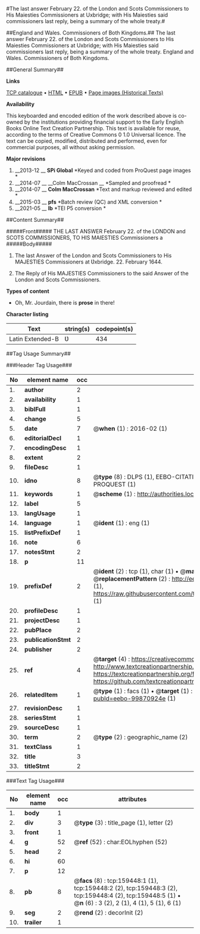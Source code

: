 #The last answer February 22. of the London and Scots Commissioners to His Maiesties Commissioners at Uxbridge; with His Maiesties said commissioners last reply, being a summary of the whole treaty.#

##England and Wales. Commissioners of Both Kingdoms.##
The last answer February 22. of the London and Scots Commissioners to His Maiesties Commissioners at Uxbridge; with His Maiesties said commissioners last reply, being a summary of the whole treaty.
England and Wales. Commissioners of Both Kingdoms.

##General Summary##

**Links**

[TCP catalogue](http://www.ota.ox.ac.uk/tcp/)  • 
[HTML](http://tei.it.ox.ac.uk/tcp/Texts-HTML/free/A88/A88716.html)  • 
[EPUB](http://tei.it.ox.ac.uk/tcp/Texts-EPUB/free/A88/A88716.epub) • 
[Page images (Historical Texts)](https://historicaltexts.jisc.ac.uk/eebo-99870924e)

**Availability**

This keyboarded and encoded edition of the work described above is co-owned by the
    institutions providing financial support to the Early English Books Online Text Creation
    Partnership. This text is available for reuse, according to the terms of  Creative Commons 0 1.0 Universal
    licence. The text can be copied, modified, distributed and performed, even for commercial
    purposes, all without asking permission.

**Major revisions**

1. __2013-12 __ __SPi Global__ *Keyed and coded from ProQuest page images *
1. __2014-07 __ __Colm MacCrossan __ *Sampled and proofread *
1. __2014-07 __ __Colm MacCrossan__ *Text and markup reviewed and edited *
1. __2015-03 __ __pfs__ *Batch review (QC) and XML conversion *
1. __2021-05 __ __lb__ *TEI P5 conversion *

##Content Summary##

#####Front#####
THE LAST ANSWER February 22. of the LONDON and SCOTS COMMISSIONERS, TO HIS MAIESTIES Commissioners a
#####Body#####

1. The last Answer of the London and Scots Commissioners to His MAJESTIES Commissioners at Ʋxbridge. 22. February 1644.

1. The Reply of His MAJESTIES Commissioners to the said Answer of the London and Scots Commissioners.

**Types of content**

  * Oh, Mr. Jourdain, there is **prose** in there!

**Character listing**


|Text|string(s)|codepoint(s)|
|---|---|---|
|Latin Extended-B|Ʋ|434|

##Tag Usage Summary##

###Header Tag Usage###

|No|element name|occ|attributes|
|---|---|---|---|
|1.|__author__|2||
|2.|__availability__|1||
|3.|__biblFull__|1||
|4.|__change__|5||
|5.|__date__|7| @__when__ (1) : 2016-02 (1)|
|6.|__editorialDecl__|1||
|7.|__encodingDesc__|1||
|8.|__extent__|2||
|9.|__fileDesc__|1||
|10.|__idno__|8| @__type__ (8) : DLPS (1), EEBO-CITATION (1), VID (1), EEBO-PROQUEST (1), STC (3), PROQUEST (1)|
|11.|__keywords__|1| @__scheme__ (1) : http://authorities.loc.gov/ (1)|
|12.|__label__|5||
|13.|__langUsage__|1||
|14.|__language__|1| @__ident__ (1) : eng (1)|
|15.|__listPrefixDef__|1||
|16.|__note__|6||
|17.|__notesStmt__|2||
|18.|__p__|11||
|19.|__prefixDef__|2| @__ident__ (2) : tcp (1), char (1)  •  @__matchPattern__ (2) : ([0-9\-]+):([0-9IVX]+) (1), (.+) (1)  •  @__replacementPattern__ (2) : http://eebo.chadwyck.com/downloadtiff?vid=$1&page=$2 (1), https://raw.githubusercontent.com/textcreationpartnership/Texts/master/tcpchars.xml#$1 (1)|
|20.|__profileDesc__|1||
|21.|__projectDesc__|1||
|22.|__pubPlace__|2||
|23.|__publicationStmt__|2||
|24.|__publisher__|2||
|25.|__ref__|4| @__target__ (4) : https://creativecommons.org/publicdomain/zero/1.0/ (1), http://www.textcreationpartnership.org/docs/. (1), https://textcreationpartnership.org/faq/#faq05 (1), https://github.com/textcreationpartnership (1)|
|26.|__relatedItem__|1| @__type__ (1) : facs (1)  •  @__target__ (1) : https://data.historicaltexts.jisc.ac.uk/view?pubId=eebo-99870924e (1)|
|27.|__revisionDesc__|1||
|28.|__seriesStmt__|1||
|29.|__sourceDesc__|1||
|30.|__term__|2| @__type__ (2) : geographic_name (2)|
|31.|__textClass__|1||
|32.|__title__|3||
|33.|__titleStmt__|2||


###Text Tag Usage###

|No|element name|occ|attributes|
|---|---|---|---|
|1.|__body__|1||
|2.|__div__|3| @__type__ (3) : title_page (1), letter (2)|
|3.|__front__|1||
|4.|__g__|52| @__ref__ (52) : char:EOLhyphen (52)|
|5.|__head__|2||
|6.|__hi__|60||
|7.|__p__|12||
|8.|__pb__|8| @__facs__ (8) : tcp:159448:1 (1), tcp:159448:2 (2), tcp:159448:3 (2), tcp:159448:4 (2), tcp:159448:5 (1)  •  @__n__ (6) : 3 (2), 2 (1), 4 (1), 5 (1), 6 (1)|
|9.|__seg__|2| @__rend__ (2) : decorInit (2)|
|10.|__trailer__|1||
